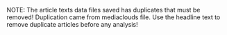 NOTE: The article texts data files saved has duplicates that must be removed! Duplication came from mediaclouds file. Use the headline text to remove duplicate articles before any analysis!